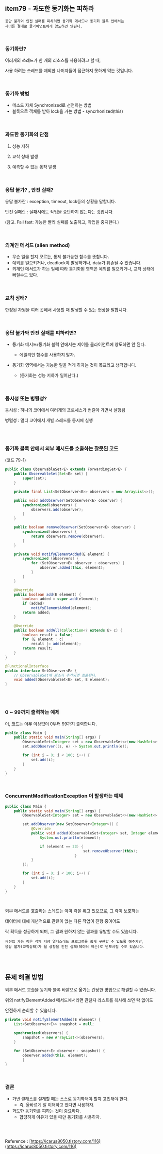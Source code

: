 ## item79 - 과도한 동기화는 피하라

```
응답 불가와 안전 실패를 피하려면 동기화 메서드나 동기화 블록 안에서는 
제어를 절대로 클라이언트에게 양도하면 안된다.
```

<br/>

### 동기화란?

여러개의 쓰레드가 한 개의 리소스를 사용하려고 할 때,

사용 하려는 쓰레드를 제외한 나머지들이 접근하지 못하게 막는 것입니다.

<br/>

### 동기화 방법

- 메소드 자체 Synchronized로 선언하는 방법
- 블록으로 객체를 받아 lock을 거는 방법 - syncrhonized(this)

<br/>

### 과도한 동기화의 단점

1. 성능 저하 

2. 교착 상태 발생 

3. 예측할 수 없는 동작 발생

<br/>

### 응답 불가? , 안전 실패?

응답 불가란 : exception, timeout, lock등의 상황을 말합니다.

안전 실패란 : 실패시에도 작업을 중단하지 않는다는 것입니다.

(참고. Fail fast: 가능한 빨리 실패를 
노출하고, 작업을 중지한다.)

<br/>

### 외계인 메서드 (alien method)

- 무슨 일을 할지 모르는, 통제 불가능한 함수를 뜻합니다.
- 예외를 일으키거나, deadlock이 발생하거나, data가 훼손될 수 있습니다.
- 외계인 메서드가 하는 일에 따라 동기화된 영역은 예외를 일으키거나, 교착 상태에 빠질수도 있다.
    
<br/>    

### 교착 상태?

한정된 자원을 여러 곳에서 사용할 때 발생할 수 있는 현상을 말합니다.

<br/>

### 응답 불가와 안전 실패를 피하려면?

- 동기화 메서드/동기화 블럭 안에서는 제어를 클라이언트에 양도하면 안 된다.

    - 에일리언 함수를 사용하지 말자.

- 동기화 영역에서는 가능한 일을 적게 하자는 것이 목표라고 생각합니다.
    - (동기화는 성능 저하가 일어난다.)

<br/>

### 동시성 또는 병렬성?

동시성 : 하나의 코어에서 여러개의 프로세스가 번갈아 가면서 실행됨

병렬성 : 멀티 코어에서 개별 스레드를 동시에 실행

<br/><br/>

### 동기화 블록 안에서 외부 메서드를 호출하는 잘못된 코드

(코드 79-1)

```java
public class ObservableSet<E> extends ForwardingSet<E> {
    public ObservableSet(Set<E> set) {
        super(set);
    }

    private final List<SetObserver<E>> observers = new ArrayList<>();

    public void addObserver(SetObserver<E> observer) {
        synchronized(observers) {
            observers.add(observer);
        }
    }

    public boolean removeObserver(SetObserver<E> observer) {
        synchronized(observers) {
            return observers.remove(observer);
        }
    }

    private void notifyElementAdded(E element) {
        synchronized (observers) {
            for (SetObserver<E> observer : observers) {
                observer.added(this, element);
            }
        }
    }

    @Override
    public boolean add(E element) {
        boolean added = super.add(element);
        if (added)
            notifyElementAdded(element);
        return added;
    }

    @Override
    public boolean addAll(Collection<? extends E> c) {
        boolean result = false;
        for (E element : c)
            result |= add(element);
        return result;
    }
}
```

```java
@FunctionalInterface
public interface SetObserver<E> {
    // ObservableSet에 원소가 추가되면 호출된다.
    void added(ObservableSet<E> set, E element);
}
```

<br/><br/>

### 0 ~ 99까지 출력하는 예제

이, 코드는 아무 이상없이 0부터 99까지 출력합니다.

```java
public class Main {
    public static void main(String[] args) {
        ObservableSet<Integer> set = new ObservableSet<>(new HashSet<>());
        set.addObserver((s, e) -> System.out.println(e));

        for (int i = 0; i < 100; i++) {
            set.add(i);
        }
    }
}
```

<br/>

### ConcurrentModificationException 이 발생하는 예제

```java
public class Main {
    public static void main(String[] args) {
        ObservableSet<Integer> set = new ObservableSet<>(new HashSet<>());

        set.addObserver(new SetObserver<Integer>() {
            @Override
            public void added(ObservableSet<Integer> set, Integer element) {
                System.out.println(element);

                if (element == 23) {
									set.removeObserver(this);
								}
            }
        });

        for (int i = 0; i < 100; i++) {
            set.add(i);
        }
    }
}
```

<br/>

외부 메서드를 호출하는 스레드는 이미 락을 쥐고 있으므로, 그 락이 보호하는 

데이터에 대해 개념적으로 관련이 없는 다른 작업이 진행 중이어도 

락 획득을 성공하게 되며, 그 결과 원하지 않는 결과를 유발할 수도 있습니다.

```
재진입 가능 락은 객체 지향 멀티스레드 프로그램을 쉽게 구현할 수 있도록 해주지만, 
응답 불가(교착상태)가 될 상황을 안전 실패(데이터 훼손)로 변모시킬 수도 있습니다.
```

<br/><br/>

## 문제 해결 방법

외부 메서드 호출을 동기화 블록 바깥으로 옮기는 간당한 방법으로 해결할 수 있습니다. 

위의 notifyElementAdded 메서드에서라면 관찰자 리스트를 복사해 쓰면 락 없이도 

안전하게 순회할 수 있습니다.

```java
private void notifyElementAdded(E element) {
    List<SetObserver<E>> snapshot = null;

    synchronized(observers) {
        snapshot = new ArrayList<>(observers);
    }

    for (SetObserver<E> observer : snapshot) {
        observer.added(this, element);
		}
}
```

<br/>

### 결론

- 가변 클래스를 설계할 때는 스스로 동기화해야 할지 고민해야 한다.
    - 즉, 올바르게 잘 이해하고 있다면 사용하자.
- 과도한 동기화를 피하는 것이 중요하다.
    - 합당하게 이유가 있을 때만 동기화를 사용하자.

<br/><br/>

Reference : [https://icarus8050.tistory.com/116](https://icarus8050.tistory.com/116)

